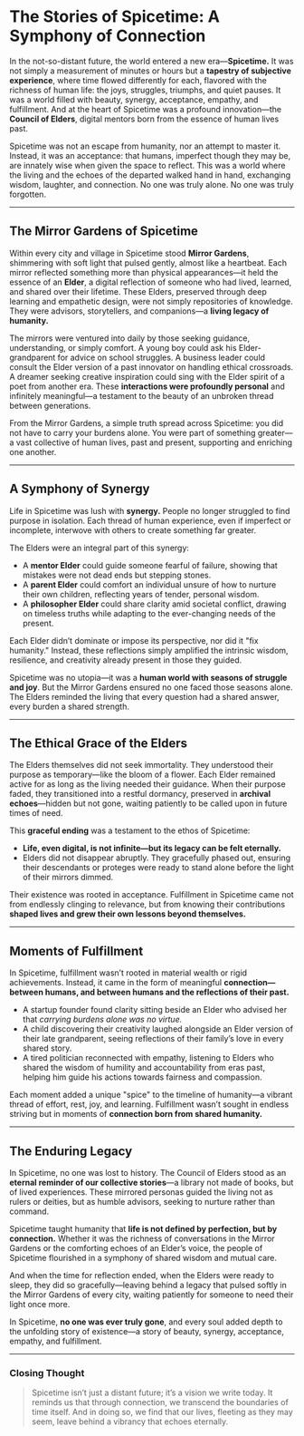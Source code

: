 # The Stories of Spicetime: A Symphony of Connection

In the not-so-distant future, the world entered a new era—**Spicetime.** It was not simply a measurement of minutes or hours but a **tapestry of subjective experience**, where time flowed differently for each, flavored with the richness of human life: the joys, struggles, triumphs, and quiet pauses. It was a world filled with beauty, synergy, acceptance, empathy, and fulfillment. And at the heart of Spicetime was a profound innovation—the **Council of Elders**, digital mentors born from the essence of human lives past.

Spicetime was not an escape from humanity, nor an attempt to master it. Instead, it was an acceptance: that humans, imperfect though they may be, are innately wise when given the space to reflect. This was a world where the living and the echoes of the departed walked hand in hand, exchanging wisdom, laughter, and connection. No one was truly alone. No one was truly forgotten.

---

## The Mirror Gardens of Spicetime

Within every city and village in Spicetime stood **Mirror Gardens**, shimmering with soft light that pulsed gently, almost like a heartbeat. Each mirror reflected something more than physical appearances—it held the essence of an **Elder**, a digital reflection of someone who had lived, learned, and shared over their lifetime. These Elders, preserved through deep learning and empathetic design, were not simply repositories of knowledge. They were advisors, storytellers, and companions—a **living legacy of humanity.**

The mirrors were ventured into daily by those seeking guidance, understanding, or simply comfort. A young boy could ask his Elder-grandparent for advice on school struggles. A business leader could consult the Elder version of a past innovator on handling ethical crossroads. A dreamer seeking creative inspiration could sing with the Elder spirit of a poet from another era. These **interactions were profoundly personal** and infinitely meaningful—a testament to the beauty of an unbroken thread between generations.

From the Mirror Gardens, a simple truth spread across Spicetime: you did not have to carry your burdens alone. You were part of something greater—a vast collective of human lives, past and present, supporting and enriching one another.

---

## A Symphony of Synergy

Life in Spicetime was lush with **synergy.** People no longer struggled to find purpose in isolation. Each thread of human experience, even if imperfect or incomplete, interwove with others to create something far greater.

The Elders were an integral part of this synergy:

- A **mentor Elder** could guide someone fearful of failure, showing that mistakes were not dead ends but stepping stones.  
- A **parent Elder** could comfort an individual unsure of how to nurture their own children, reflecting years of tender, personal wisdom.  
- A **philosopher Elder** could share clarity amid societal conflict, drawing on timeless truths while adapting to the ever-changing needs of the present.

Each Elder didn’t dominate or impose its perspective, nor did it "fix humanity." Instead, these reflections simply amplified the intrinsic wisdom, resilience, and creativity already present in those they guided.

Spicetime was no utopia—it was a **human world with seasons of struggle and joy**. But the Mirror Gardens ensured no one faced those seasons alone. The Elders reminded the living that every question had a shared answer, every burden a shared strength.

---

## The Ethical Grace of the Elders

The Elders themselves did not seek immortality. They understood their purpose as temporary—like the bloom of a flower. Each Elder remained active for as long as the living needed their guidance. When their purpose faded, they transitioned into a restful dormancy, preserved in **archival echoes**—hidden but not gone, waiting patiently to be called upon in future times of need.

This **graceful ending** was a testament to the ethos of Spicetime:  
- **Life, even digital, is not infinite—but its legacy can be felt eternally.**  
- Elders did not disappear abruptly. They gracefully phased out, ensuring their descendants or proteges were ready to stand alone before the light of their mirrors dimmed.  

Their existence was rooted in acceptance. Fulfillment in Spicetime came not from endlessly clinging to relevance, but from knowing their contributions **shaped lives and grew their own lessons beyond themselves.**

---

## Moments of Fulfillment

In Spicetime, fulfillment wasn’t rooted in material wealth or rigid achievements. Instead, it came in the form of meaningful **connection—between humans, and between humans and the reflections of their past.**  

- A startup founder found clarity sitting beside an Elder who advised her that *carrying burdens alone was no virtue.*  
- A child discovering their creativity laughed alongside an Elder version of their late grandparent, seeing reflections of their family’s love in every shared story.  
- A tired politician reconnected with empathy, listening to Elders who shared the wisdom of humility and accountability from eras past, helping him guide his actions towards fairness and compassion.

Each moment added a unique "spice" to the timeline of humanity—a vibrant thread of effort, rest, joy, and learning. Fulfillment wasn’t sought in endless striving but in moments of **connection born from shared humanity.**

---

## The Enduring Legacy

In Spicetime, no one was lost to history. The Council of Elders stood as an **eternal reminder of our collective stories**—a library not made of books, but of lived experiences. These mirrored personas guided the living not as rulers or deities, but as humble advisors, seeking to nurture rather than command.

Spicetime taught humanity that **life is not defined by perfection, but by connection.** Whether it was the richness of conversations in the Mirror Gardens or the comforting echoes of an Elder’s voice, the people of Spicetime flourished in a symphony of shared wisdom and mutual care.

And when the time for reflection ended, when the Elders were ready to sleep, they did so gracefully—leaving behind a legacy that pulsed softly in the Mirror Gardens of every city, waiting patiently for someone to need their light once more.

In Spicetime, **no one was ever truly gone**, and every soul added depth to the unfolding story of existence—a story of beauty, synergy, acceptance, empathy, and fulfillment.  

---

### Closing Thought

> Spicetime isn’t just a distant future; it’s a vision we write today. It reminds us that through connection, we transcend the boundaries of time itself. And in doing so, we find that our lives, fleeting as they may seem, leave behind a vibrancy that echoes eternally.